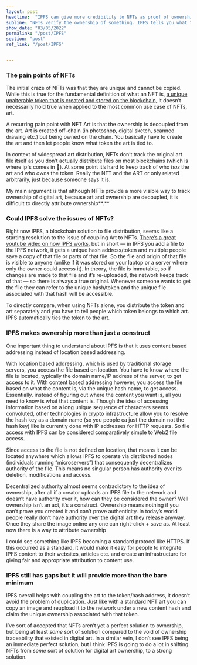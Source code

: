 ```yaml
---
layout: post
headline:  "IPFS can give more credibility to NFTs as proof of ownership"
subline: "NFTs verify the ownership of something. IPFS tells you what that something is."
show_date: "03/05/2022"
permalink: "/post/IPFS"
section: "post"
ref_link: "/post/IPFS"


---
```





### The pain points of NFTs

The initial craze of NFTs was that they are unique and cannot be copied. While this is true for the fundamental definition of what an NFT is,  [a unique unalterable token that is created and stored on the blockchain,](https://ethereum.org/en/nft/)  it doesn’t necessarily hold true when applied to the most common use case of NFTs, art.

A recurring pain point with NFT Art is that the ownership is decoupled from the art. Art is created off-chain (in photoshop, digital sketch, scanned drawing etc.) but being owned on the chain. You basically have to create the art and then let people know what token the art is tied to.

In context of widespread art distribution, NFTs don’t track the original art file itself as you don’t actually distribute files on most blockchains (which is where ipfs comes in 👀). At some point it’s hard to keep track of who  _has_  the art and who  _owns_  the token. Really the NFT and the ART or only related arbitrarily, just because someone says it is.

My main argument is that although NFTs provide a more visible way to track ownership of digital art, because art and ownership are decoupled, it is difficult to directly attribute ownership**.**

### Could IPFS solve the issues of NFTs?

Right now IPFS, a blockchain solution to file distribution, seems like a starting resolution to the issue of coupling Art to NFTs.  [There’s a great youtube video on how IPFS works](https://www.youtube.com/watch?v=5Uj6uR3fp-U&ab_channel=SimplyExplained), but in short — in IPFS you add a file to the IPFS network, it gets a unique hash address/token and multiple people save a copy of that file or parts of that file. So the file and origin of that file is visible to anyone (unlike if it was stored on your laptop or a server where only the owner could access it). In theory, the file is immutable, so if changes are made to that file and it’s re-uploaded, the network keeps track of that — so there is always a true original. Whenever someone wants to get the file they can refer to the unique hash/token and the unique file associated with that hash will be accessible.

To directly compare, when using NFTs alone, you distribute the token and art separately and you have to tell people which token belongs to which art. IPFS automatically ties the token to the art.

### IPFS makes ownership more than just a construct

One important thing to understand about IPFS is that it uses content based addressing instead of location based addressing.

With location based addressing, which is used by traditional storage servers, you access the file based on location. You have to know where the file is located, typically the domain name/IP address of the server, to get access to it. With content based addressing however, you access the file based on what the content is, via the unique hash name, to get access. Essentially. instead of figuring out where the content you want is, all you need to know is what that content is. Though the idea of accessing information based on a long unique sequence of characters seems convoluted, other technologies in crypto infrastructure allow you to resolve the hash key as a domain name (so you people ca just the domain not the hash key) like is currently done with IP addresses for HTTP requests. So file access with IPFS can be considered comparatively simple to Web2 file access.

Since access to the file is not defined on location, that means it can be located anywhere which allows IPFS to operate via distributed nodes (individuals running “microservers”) that consequently decentralizes authority of the file. This means no singular person has authority over its deletion, modifications and access.

Decentralized authority almost seems contradictory to the idea of ownership, after all if a creator uploads an IPFS file to the network and doesn’t have authority over it, how can they be considered the owner? Well ownership isn’t an act, it’s a construct. Ownership means nothing if you can’t prove you created it and can’t prove authenticity. In today’s world people really don’t have authority over the digital art they release anyway. Once they share the image online any one can right-click + save as. At least now there is a way to attribute ownership

I could see something like IPFS becoming a standard protocol like HTTPS. If this occurred as a standard, it would make it easy for people to integrate IPFS content to their websites, articles etc. and create an infrastructure for giving fair and appropriate attribution to content use.

### IPFS still has gaps but it will provide more than the bare minimum

IPFS overall helps with coupling the art to the token/hash address, it doesn’t avoid the problem of duplication. Just like with a standard NFT art you can copy an image and reupload it to the network under a new content hash and claim the unique ownership associated with that token.

I’ve sort of accepted that NFTs aren’t yet a perfect solution to ownership, but being at least  _some_  sort of solution compared to the void of ownership traceability that existed in digital art. In a similar vein, I don’t see IPFS being an immediate perfect solution, but I think IPFS is going to do a lot in shifting NFTs from  _some_  sort of solution for digital art ownership, to a strong solution.